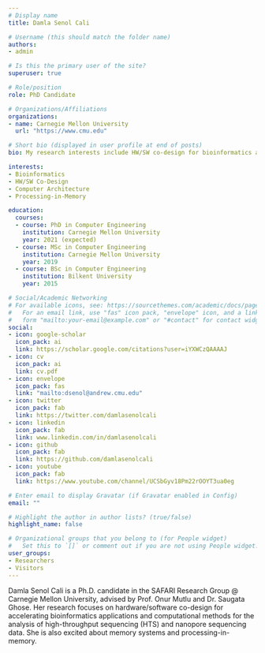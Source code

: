 ```yaml
---
# Display name
title: Damla Senol Cali

# Username (this should match the folder name)
authors:
- admin

# Is this the primary user of the site?
superuser: true

# Role/position
role: PhD Candidate

# Organizations/Affiliations
organizations:
- name: Carnegie Mellon University
  url: "https://www.cmu.edu"

# Short bio (displayed in user profile at end of posts)
bio: My research interests include HW/SW co-design for bioinformatics applications and computer architecture.

interests:
- Bioinformatics
- HW/SW Co-Design
- Computer Architecture
- Processing-in-Memory

education:
  courses:
  - course: PhD in Computer Engineering
    institution: Carnegie Mellon University
    year: 2021 (expected)
  - course: MSc in Computer Engineering
    institution: Carnegie Mellon University
    year: 2019
  - course: BSc in Computer Engineering
    institution: Bilkent University
    year: 2015

# Social/Academic Networking
# For available icons, see: https://sourcethemes.com/academic/docs/page-builder/#icons
#   For an email link, use "fas" icon pack, "envelope" icon, and a link in the
#   form "mailto:your-email@example.com" or "#contact" for contact widget.
social:
- icon: google-scholar
  icon_pack: ai
  link: https://scholar.google.com/citations?user=iYXWCzQAAAAJ
- icon: cv
  icon_pack: ai
  link: cv.pdf
- icon: envelope
  icon_pack: fas
  link: "mailto:dsenol@andrew.cmu.edu"
- icon: twitter
  icon_pack: fab
  link: https://twitter.com/damlasenolcali
- icon: linkedin
  icon_pack: fab
  link: www.linkedin.com/in/damlasenolcali
- icon: github
  icon_pack: fab
  link: https://github.com/damlasenolcali
- icon: youtube
  icon_pack: fab
  link: https://www.youtube.com/channel/UCSbGyv18Pm22rOOYT3ua0eg

# Enter email to display Gravatar (if Gravatar enabled in Config)
email: ""

# Highlight the author in author lists? (true/false)
highlight_name: false

# Organizational groups that you belong to (for People widget)
#   Set this to `[]` or comment out if you are not using People widget.
user_groups:
- Researchers
- Visitors
---
```


Damla Senol Cali is a Ph.D. candidate in the SAFARI Research Group @ Carnegie Mellon University, advised by Prof. Onur Mutlu and Dr. Saugata Ghose. Her research focuses on hardware/software co-design for accelerating bioinformatics applications and computational methods for the analysis of high-throughput sequencing (HTS) and nanopore sequencing data. She is also excited about memory systems and processing-in-memory.
